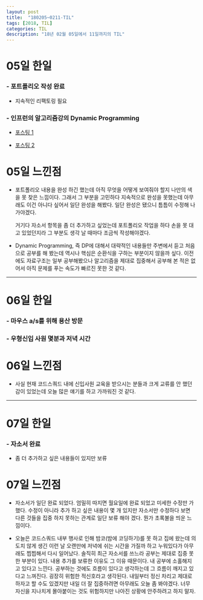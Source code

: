 ```yaml
---
layout: post
title:  "180205~0211-TIL"
tags: [2018, TIL]
categories: TIL
description: "18년 02월 05일에서 11일까지의 TIL"
---
```


05일 한일
=========

### - 포트폴리오 작성 완료  

  - 지속적인 리팩토링 필요  

### - 인프런의 알고리즘강의 Dynamic Programming
  - [포스팅 1](https://hue9010.github.io/%EC%95%8C%EA%B3%A0%EB%A6%AC%EC%A6%98/Dynamic-Programming(1)/)

  - [포스팅 2](https://hue9010.github.io/%EC%95%8C%EA%B3%A0%EB%A6%AC%EC%A6%98/Dynamic-Programming(2)/)

05일 느낀점
==========

- 포트폴리오 내용을 완성 하긴 했는데 아직 무엇을 어떻게 보여줘야 할지 나만의 색을 못 찾은 느낌이다. 그래서 그 부분을 고민하다 지속적으로 완성을 못했는데 아무래도 이건 아니다 싶어서 일단 완성을 해봤다. 일단 완성은 됐으니 틈틈이 수정해 나가야겠다.

  거기다 자소서 항목을 좀 더 추가하고 싶었는데 포트폴리오 작업을 하다 손을 못 대고 있었던지라 그 부분도 생각 날 때마다 조금씩 작성해야겠다.  

- Dynamic Programming, 즉 DP에 대해서 대략적인 내용들만 주변에서 듣고 처음으로 공부를 해 봤는데 역시나 핵심은 순환식을 구하는 부분이지 않을까 싶다. 이전에도 자료구조는 일부 공부해봤으나 알고리즘을 제대로 집중해서 공부해 본 적은 없어서 아직 문제를 푸는 속도가 빠르진 못한 것 같다.

---

06일 한일
=========

### - 마우스 a/s를 위해 용산 방문  

### - 우형신입 사원 몇분과 저녁 시간  

06일 느낀점
==========

- 사실 현재 코드스쿼드 내에 신입사원 교육을 받으시는 분들과 크게 교류를 안 했던 감이 있었는데 오늘 많은 얘기를 하고 가까워진 것 같다.  

---

07일 한일
=========

### - 자소서 완료  
- 좀 더 추가하고 싶은 내용들이 있지만 보류  

07일 느낀점
==========

- 자소서가 일단 완료 되었다. 엄밀히 따지면 월요일에 완료 되었고 미세한 수정만 가했다. 수정이 아니라 추가 하고 싶은 내용이 몇 개 있지만 자소서만 수정하다 보면 다른 것들을 집중 하지 못하는 관계로 일단 보류 해야 겠다. 뭔가 초록불을 띄운 느낌이다.  

- 오늘은 코드스쿼드 내부 행사로 인해 밤코(밤에 코딩하기)를 못 하고 집에 왔는데 의도치 않게 생긴 이런 날 오랜만에 저녁에 쉬는 시간을 가질까 하고 누워있다가 아무래도 찝찝해서 다시 일어났다. 솔직히 최근 자소서를 쓰느라 공부는 제대로 집중 못한 부분이 있다. 내용 추가를 보류한 이유도 그 이유 때문이다. 내 공부에 소홀해지고 있다고 느낀다. 공부하는 것에도 흐름이 있다고 생각하는데 그 흐름이 깨지고 있다고 느껴진다. 굉장히 위험한 적신호라고 생각된다. 내일부터 정신 차리고 제대로 하자고 할 수도 있겠지만 내일 더 잘 집중하려면 아무래도 오늘 좀 봐야겠다. 너무 자신을 지나치게 몰아붙이는 것도 위험하지만 나아진 상황에 안주하려고 하지 말자.

